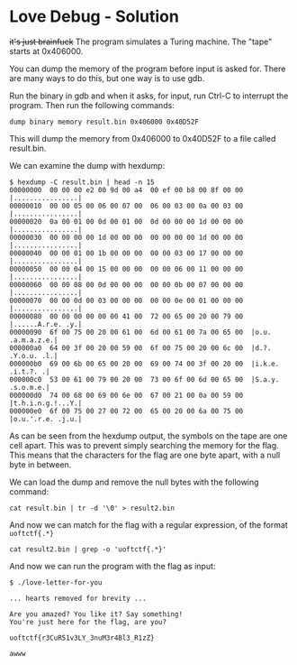 # Love Debug - Solution

~~it's just brainfuck~~
The program simulates a Turing machine.
The "tape" starts at 0x406000.

You can dump the memory of the program before input is asked for.
There are many ways to do this, but one way is to use gdb.

Run the binary in gdb and when it asks, for input, run Ctrl-C to interrupt the program. Then run the following commands:

```
dump binary memory result.bin 0x406000 0x40D52F
```

This will dump the memory from 0x406000 to 0x40D52F to a file called result.bin.

We can examine the dump with hexdump:

```
$ hexdump -C result.bin | head -n 15
00000000  00 00 00 e2 00 9d 00 a4  00 ef 00 b8 00 8f 00 00  |................|
00000010  00 00 05 00 06 00 07 00  06 00 03 00 0a 00 03 00  |................|
00000020  0a 00 01 00 0d 00 01 00  0d 00 00 00 1d 00 00 00  |................|
00000030  00 00 00 00 1d 00 00 00  00 00 00 00 1d 00 00 00  |................|
00000040  00 00 01 00 1b 00 00 00  00 00 03 00 17 00 00 00  |................|
00000050  00 00 04 00 15 00 00 00  00 00 06 00 11 00 00 00  |................|
00000060  00 00 08 00 0d 00 00 00  00 00 0b 00 07 00 00 00  |................|
00000070  00 00 0d 00 03 00 00 00  00 00 0e 00 01 00 00 00  |................|
00000080  00 00 00 00 00 00 41 00  72 00 65 00 20 00 79 00  |......A.r.e. .y.|
00000090  6f 00 75 00 20 00 61 00  6d 00 61 00 7a 00 65 00  |o.u. .a.m.a.z.e.|
000000a0  64 00 3f 00 20 00 59 00  6f 00 75 00 20 00 6c 00  |d.?. .Y.o.u. .l.|
000000b0  69 00 6b 00 65 00 20 00  69 00 74 00 3f 00 20 00  |i.k.e. .i.t.?. .|
000000c0  53 00 61 00 79 00 20 00  73 00 6f 00 6d 00 65 00  |S.a.y. .s.o.m.e.|
000000d0  74 00 68 00 69 00 6e 00  67 00 21 00 0a 00 59 00  |t.h.i.n.g.!...Y.|
000000e0  6f 00 75 00 27 00 72 00  65 00 20 00 6a 00 75 00  |o.u.'.r.e. .j.u.|
```

As can be seen from the hexdump output, the symbols on the tape are one cell apart.
This was to prevent simply searching the memory for the flag.
This means that the characters for the flag are one byte apart, with a null byte in between.

We can load the dump and remove the null bytes with the following command:

```
cat result.bin | tr -d '\0' > result2.bin
```

And now we can match for the flag with a regular expression, of the format `uoftctf{.*}`

```
cat result2.bin | grep -o 'uoftctf{.*}'
```

And now we can run the program with the flag as input:

```
$ ./love-letter-for-you 

... hearts removed for brevity ...

Are you amazed? You like it? Say something!
You're just here for the flag, are you?

uoftctf{r3CuR51v3LY_3nuM3r4Bl3_R1zZ}

awww

```
